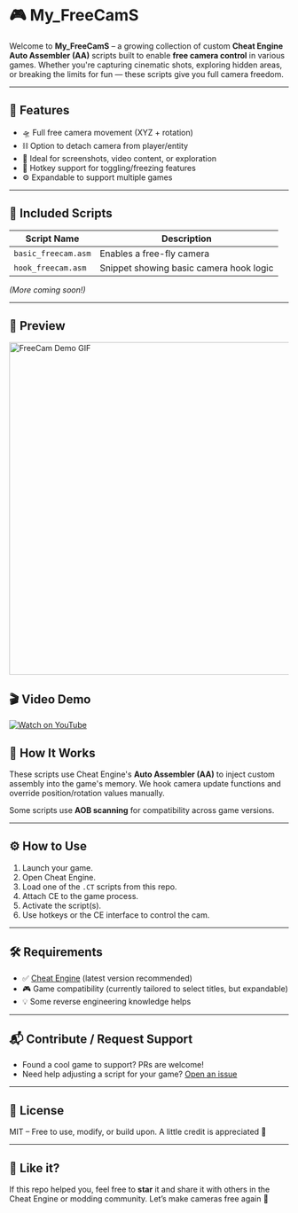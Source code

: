 # 🎮 My_FreeCamS

Welcome to **My_FreeCamS** – a growing collection of custom **Cheat Engine Auto Assembler (AA)** scripts built to enable **free camera control** in various games. Whether you're capturing cinematic shots, exploring hidden areas, or breaking the limits for fun — these scripts give you full camera freedom.

---

## 📌 Features

- 🛸 Full free camera movement (XYZ + rotation)
- ⛓️ Option to detach camera from player/entity
- 🎥 Ideal for screenshots, video content, or exploration
- 🔁 Hotkey support for toggling/freezing features
- ⚙️ Expandable to support multiple games

---

## 📁 Included Scripts

| Script Name            | Description                               |
|------------------------|-------------------------------------------|
| `basic_freecam.asm`     | Enables a free-fly camera                |
| `hook_freecam.asm`     | Snippet showing basic camera hook logic   |

*(More coming soon!)*

---

## 📸 Preview

<img src="https://s6.gifyu.com/images/bMudr.gif" width="600" alt="FreeCam Demo GIF" />

## 🎬 Video Demo

[![Watch on YouTube](https://img.youtube.com/vi/o4uZifriysE/0.jpg)](https://youtu.be/o4uZifriysE)




## 🧠 How It Works

These scripts use Cheat Engine's **Auto Assembler (AA)** to inject custom assembly into the game's memory. We hook camera update functions and override position/rotation values manually.

Some scripts use **AOB scanning** for compatibility across game versions.

---

## ⚙️ How to Use

1. Launch your game.
2. Open Cheat Engine.
3. Load one of the `.CT` scripts from this repo.
4. Attach CE to the game process.
5. Activate the script(s).
6. Use hotkeys or the CE interface to control the cam.

---

## 🛠 Requirements

- ✅ [Cheat Engine](https://www.cheatengine.org/) (latest version recommended)
- 🎮 Game compatibility (currently tailored to select titles, but expandable)
- 💡 Some reverse engineering knowledge helps

---

## 📬 Contribute / Request Support

- Found a cool game to support? PRs are welcome!
- Need help adjusting a script for your game? [Open an issue](https://github.com/mastermindp/My_FreeCamS/issues)

---

## 📜 License

MIT – Free to use, modify, or build upon. A little credit is appreciated 🙏

---

## 🌟 Like it?

If this repo helped you, feel free to **star** it and share it with others in the Cheat Engine or modding community. Let’s make cameras free again 🚀
